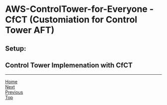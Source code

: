 # AWS-ControlTower-for-Everyone - CfCT (Customiation for Control Tower AFT)

## Setup:

## Control Tower Implemenation with CfCT



------------
[Home](index.md)  
[Next](AFT.md)  
[Previous](Setup-Steps.md)  
[Top](CfCT.md)